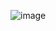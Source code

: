![image](https://user-images.githubusercontent.com/106613798/224359977-fee5133e-bb11-4d2c-ad7c-971c7490c8bd.png)
